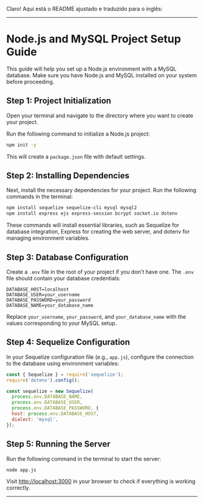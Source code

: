 Claro! Aqui está o README ajustado e traduzido para o inglês:

---

# Node.js and MySQL Project Setup Guide

This guide will help you set up a Node.js environment with a MySQL database. Make sure you have Node.js and MySQL installed on your system before proceeding.

## Step 1: Project Initialization

Open your terminal and navigate to the directory where you want to create your project.

Run the following command to initialize a Node.js project:

```bash
npm init -y
```

This will create a `package.json` file with default settings.

## Step 2: Installing Dependencies

Next, install the necessary dependencies for your project. Run the following commands in the terminal:

```bash
npm install sequelize sequelize-cli mysql mysql2
npm install express ejs express-session bcrypt socket.io dotenv
```

These commands will install essential libraries, such as Sequelize for database integration, Express for creating the web server, and dotenv for managing environment variables.

## Step 3: Database Configuration

Create a `.env` file in the root of your project if you don't have one. The `.env` file should contain your database credentials:

```
DATABASE_HOST=localhost
DATABASE_USER=your_username
DATABASE_PASSWORD=your_password
DATABASE_NAME=your_database_name
```

Replace `your_username`, `your_password`, and `your_database_name` with the values corresponding to your MySQL setup.

## Step 4: Sequelize Configuration

In your Sequelize configuration file (e.g., `app.js`), configure the connection to the database using environment variables:

```javascript
const { Sequelize } = require('sequelize');
require('dotenv').config();

const sequelize = new Sequelize(
  process.env.DATABASE_NAME, 
  process.env.DATABASE_USER, 
  process.env.DATABASE_PASSWORD, {
  host: process.env.DATABASE_HOST,
  dialect: 'mysql',
});
```

## Step 5: Running the Server

Run the following command in the terminal to start the server:

```bash
node app.js
```

Visit [http://localhost:3000](http://localhost:3000) in your browser to check if everything is working correctly.

---
